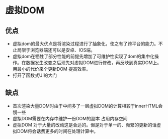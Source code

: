 # 虚拟DOM

## 优点

- 虚拟dom的最大优点是将渲染过程进行了抽象化，使之有了跨平台的能力。不止局限于浏览器端还可以是安卓、IOS端。
- 虚拟dom在牺牲了部分性能的前提先增加了可维护性实现了dom的集中化操作。在数据发生改变之后现先对虚拟DOM进行修改，再反映到真实DOM上。用最小的代价来个更新DOM 提高效率。
- 打开了函数式UI的大门

## 缺点

- 首次渲染大量DOM时由于中间多了一层虚拟DOM的计算相较于innerHTML会慢一些
- 虚拟DOM需要在内存中维护一份DOM的副本 占用内存空间
- 虚拟DOM 对于大量的改动这是合适的。但是对于单一的、频繁的更新的话虚拟DOM将会话费更多的时间在处理计算中。
